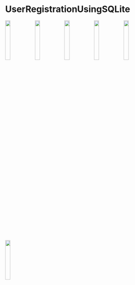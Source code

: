 # UserRegistrationUsingSQLite


<img src="https://cloud.githubusercontent.com/assets/23052846/24796518/dad7c876-1baa-11e7-9646-756bdae57d9c.png" width="18%"></img> <img src="https://cloud.githubusercontent.com/assets/23052846/24796514/dad22632-1baa-11e7-97c7-d332a70a2540.png" width="18%"></img>
<img src="https://cloud.githubusercontent.com/assets/23052846/24796516/dad4b906-1baa-11e7-8752-67f0e3af400f.png" width="18%"></img> <img src="https://cloud.githubusercontent.com/assets/23052846/24796521/dbac9222-1baa-11e7-888f-1bfc57566a33.png" width="18%"></img>   <img src="https://cloud.githubusercontent.com/assets/23052846/24796517/dad71bf6-1baa-11e7-8246-f950d815ea5c.png" width="18%"></img> <img src="https://cloud.githubusercontent.com/assets/23052846/24796515/dad325e6-1baa-11e7-919b-6345698d8745.png" width="18%"></img> 
